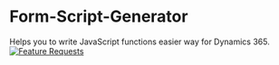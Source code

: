 # Form-Script-Generator
Helps you to write JavaScript functions easier way for Dynamics 365.
[![Feature Requests](http://feathub.com/mihirkadam/Form-Script-Generator?format=svg)](http://feathub.com/mihirkadam/Form-Script-Generator)
